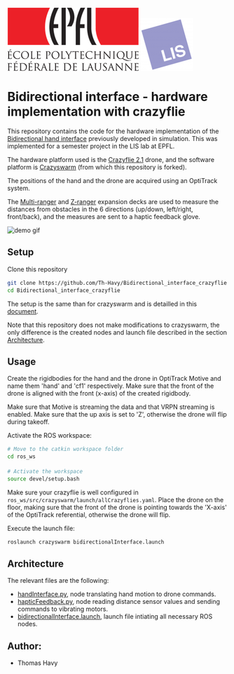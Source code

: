 ![EPFL logo](https://github.com/Th-Havy/Bidirectional_interface_crazyflie/blob/master/readme_images/epfl_logo.png)
![LIS logo](https://github.com/Th-Havy/Bidirectional_interface_crazyflie/blob/master/readme_images/logo_LIS.png)

# Bidirectional interface - hardware implementation with crazyflie

This repository contains the code for the hardware implementation of the [Bidirectional hand interface](https://github.com/AntoineWeber/Bidirectional_Interface) previously developed in simulation. This was implemented for a semester project in the LIS lab at EPFL.

The hardware platform used is the [Crazyflie 2.1](https://www.bitcraze.io/crazyflie-2-1/) drone, and the software platform is [Crazyswarm](https://github.com/USC-ACTLab/crazyswarm) (from which this repository is forked).

The positions of the hand and the drone are acquired using an OptiTrack system.

The [Multi-ranger](https://www.bitcraze.io/multi-ranger-deck/) and [Z-ranger](https://www.bitcraze.io/z-ranger-deck-v2/) expansion decks are used to measure the distances from obstacles in the 6 directions (up/down, left/right, front/back), and the measures are sent to a haptic feedback glove.

![demo gif](https://github.com/Th-Havy/Bidirectional_interface_crazyflie/blob/master/readme_images/demo_drone.gif)

## Setup

Clone this repository
```bash
git clone https://github.com/Th-Havy/Bidirectional_interface_crazyflie
cd Bidirectional_interface_crazyflie
```

The setup is the same than for crazyswarm and is detailled in this [document](https://docs.google.com/document/d/16PeWJRykn29gsYg2IYSfiZUJEAPd9E132CeRZWg4XbU/edit?usp=sharing).

Note that this repository does not make modifications to crazyswarm, the only difference is the created nodes and launch file described in the section [Architecture](#Architecture).

## Usage

Create the rigidbodies for the hand and the drone in OptiTrack Motive and name them 'hand' and 'cf1' respectively. Make sure that the front of the drone is aligned with the front (x-axis) of the created rigidbody.

Make sure that Motive is streaming the data and that VRPN streaming is enabled. Make sure that the up axis is set to 'Z', otherwise the drone will flip during takeoff.

Activate the ROS workspace:
```bash
# Move to the catkin workspace folder
cd ros_ws

# Activate the workspace
source devel/setup.bash
```

Make sure your crazyflie is well configured in ```ros_ws/src/crazyswarm/launch/allCrazyflies.yaml```. Place the drone on the floor, making sure that the front of the drone is pointing towards the 'X-axis' of the OptiTrack referential, otherwise the drone will flip.

Execute the launch file:
```bash
roslaunch crazyswarm bidirectionalInterface.launch
```

## Architecture

The relevant files are the following:
* [handInterface.py](ros_ws/src/crazyswarm/scripts/handInterface.py), node translating hand motion to drone commands.
* [hapticFeedback.py](ros_ws/src/crazyswarm/scripts/hapticFeedback.py), node reading distance sensor values and sending commands to vibrating motors.
* [bidirectionalInterface.launch](ros_ws/src/crazyswarm/launch/bidirectionalInterface.launch), launch file intiating all necessary ROS nodes.

## Author:

* Thomas Havy
